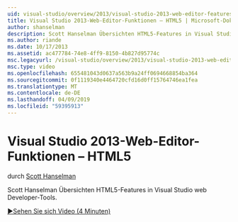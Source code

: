 ```yaml
---
uid: visual-studio/overview/2013/visual-studio-2013-web-editor-features-html5
title: Visual Studio 2013-Web-Editor-Funktionen – HTML5 | Microsoft-Dokumentation
author: shanselman
description: Scott Hanselman Übersichten HTML5-Features in Visual Studio web Developer-Tools.
ms.author: riande
ms.date: 10/17/2013
ms.assetid: ac477784-74e8-4ff9-8150-4b827d95774c
msc.legacyurl: /visual-studio/overview/2013/visual-studio-2013-web-editor-features-html5
msc.type: video
ms.openlocfilehash: 655481043d0637a563b9a24ff0694668854ba364
ms.sourcegitcommit: 0f1119340e4464720cfd16d0ff15764746ea1fea
ms.translationtype: MT
ms.contentlocale: de-DE
ms.lasthandoff: 04/09/2019
ms.locfileid: "59395913"
---
```

# <a name="visual-studio-2013-web-editor-features---html5"></a>Visual Studio 2013-Web-Editor-Funktionen – HTML5

durch [Scott Hanselman](https://github.com/shanselman)

Scott Hanselman Übersichten HTML5-Features in Visual Studio web Developer-Tools.

[&#9654;Sehen Sie sich Video (4 Minuten)](https://channel9.msdn.com/Blogs/ASP-NET-Site-Videos/visual-studio-2013-web-editor-features-html5)
